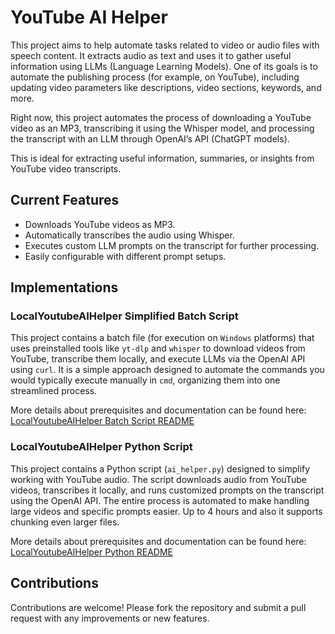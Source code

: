 # YouTube AI Helper

This project aims to help automate tasks related to video or audio files with speech content. It extracts audio as text and uses it to gather useful information using LLMs (Language Learning Models). One of its goals is to automate the publishing process (for example, on YouTube), including updating video parameters like descriptions, video sections, keywords, and more.

Right now, this project automates the process of downloading a YouTube video as an MP3, transcribing it using the Whisper model, and processing the transcript with an LLM through OpenAI’s API (ChatGPT models).

This is ideal for extracting useful information, summaries, or insights from YouTube video transcripts.

## Current Features

- Downloads YouTube videos as MP3.
- Automatically transcribes the audio using Whisper.
- Executes custom LLM prompts on the transcript for further processing.
- Easily configurable with different prompt setups.

## Implementations

### LocalYoutubeAIHelper Simplified Batch Script

This project contains a batch file (for execution on `Windows` platforms) that uses preinstalled tools like `yt-dlp` and `whisper` to download videos from YouTube, transcribe them locally, and execute LLMs via the OpenAI API using `curl`. It is a simple approach designed to automate the commands you would typically execute manually in `cmd`, organizing them into one streamlined process.

More details about prerequisites and documentation can be found here: [LocalYoutubeAIHelper Batch Script README](./LocalYoutubeAIHelper/readme.md)

### LocalYoutubeAIHelper Python Script

This project contains a Python script (`ai_helper.py`) designed to simplify working with YouTube audio. The script downloads audio from YouTube videos, transcribes it locally, and runs customized prompts on the transcript using the OpenAI API. The entire process is automated to make handling large videos and specific prompts easier. Up to 4 hours and also it supports chunking even larger files.

More details about prerequisites and documentation can be found here: [LocalYoutubeAIHelper Python README](./LocalYoutubeAIHelper-Python/readme.md)

## Contributions

Contributions are welcome! Please fork the repository and submit a pull request with any improvements or new features.
